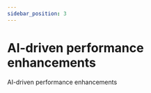 ```yaml
---
sidebar_position: 3
---
```


# AI-driven performance enhancements

AI-driven performance enhancements